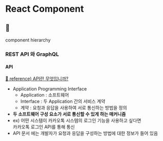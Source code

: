 # React Component

## 🥒

component hierarchy

### REST API 와 GraphQL

#### API

[🔗 reference) API란 무엇입니까?](https://aws.amazon.com/ko/what-is/api/)

* Application Programming Interface
  * Application : 소프트웨어
  * Interface : 두 Application 간의 서비스 계약
  * 계약 : 요청과 응답을 사용하여 서로 통신하는 방법을 정의
* **두 소프트웨어 구성 요소가 서로 통신할 수 있게 하는 매커니즘**
* ex) 어떤 시스템이 카카오톡 시스템의 로그인 기능을 사용하고 싶다면\
  카카오톡 로그인 API를 통해 통신
* API 문서 에는 개발자가 요청과 응답을 구성하는 방법에 대한 정보가 들어 있음
